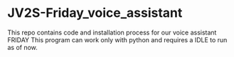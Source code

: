 # JV2S-Friday_voice_assistant
This repo contains code and installation process for our voice assistant FRIDAY
This program can work only with python and requires a IDLE to run as of now.
